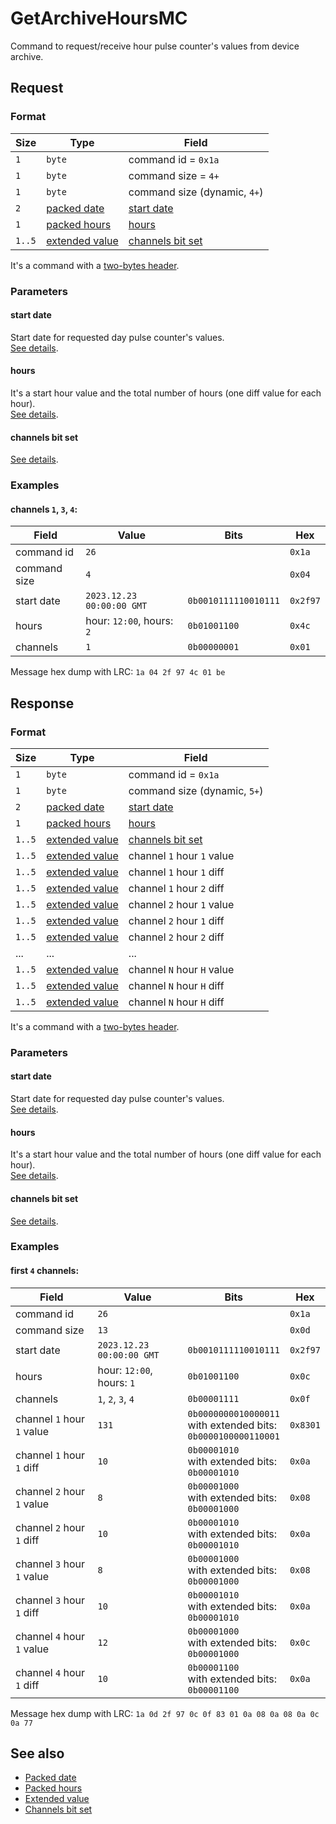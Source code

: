 # GetArchiveHoursMC

Command to request/receive hour pulse counter's values from device archive.


## Request

### Format

| Size   | Type                                         | Field                                            |
| ------ | -------------------------------------------- | ------------------------------------------------ |
| `1`    | `byte`                                       | command id = `0x1a`                              |
| `1`    | `byte`                                       | command size = `4+`                              |
| `1`    | `byte`                                       | command size (dynamic, `4+`)                     |
| `2`    | [packed date](../types.md#packed-date)       | [start date](#start-date)                        |
| `1`    | [packed hours](../types.md#packed-hours)     | [hours](#hours)                                  |
| `1..5` | [extended value](../types.md#extended-value) | [channels bit set](../types.md#channels-bit-set) |

It's a command with a [two-bytes header](../message.md#command-with-a-two-bytes-header).

### Parameters

#### **start date**

Start date for requested day pulse counter's values.
<br>
[See details](../types.md#packed-date).

#### **hours**

It's a start hour value and the total number of hours (one diff value for each hour).
<br>
[See details](../types.md#packed-hours).

#### **channels bit set**

[See details](../types.md#channels-bit-set).

### Examples

#### channels `1`, `3`, `4`:

| Field        | Value                     | Bits                 | Hex      |
| ------------ | ------------------------- | -------------------- | -------- |
| command id   | `26`                      |                      | `0x1a`   |
| command size | `4`                       |                      | `0x04`   |
| start date   | `2023.12.23 00:00:00 GMT` | `0b0010111110010111` | `0x2f97` |
| hours        | hour: `12:00`, hours: `2` | `0b01001100`         | `0x4c`   |
| channels     | `1`                       | `0b00000001`         | `0x01`   |

Message hex dump with LRC: `1a 04 2f 97 4c 01 be`


## Response

### Format

| Size   | Type                                         | Field                                            |
| ------ | -------------------------------------------- | ------------------------------------------------ |
| `1`    | `byte`                                       | command id = `0x1a`                              |
| `1`    | `byte`                                       | command size (dynamic, `5+`)                     |
| `2`    | [packed date](../types.md#packed-date)       | [start date](#start-date)                        |
| `1`    | [packed hours](../types.md#packed-hours)     | [hours](#hours)                                  |
| `1..5` | [extended value](../types.md#extended-value) | [channels bit set](../types.md#channels-bit-set) |
| `1..5` | [extended value](../types.md#extended-value) | channel `1` hour `1` value                       |
| `1..5` | [extended value](../types.md#extended-value) | channel `1` hour `1` diff                        |
| `1..5` | [extended value](../types.md#extended-value) | channel `1` hour `2` diff                        |
| `1..5` | [extended value](../types.md#extended-value) | channel `2` hour `1` value                       |
| `1..5` | [extended value](../types.md#extended-value) | channel `2` hour `1` diff                        |
| `1..5` | [extended value](../types.md#extended-value) | channel `2` hour `2` diff                        |
| ...    | ...                                          | ...                                              |
| `1..5` | [extended value](../types.md#extended-value) | channel `N` hour `H` value                       |
| `1..5` | [extended value](../types.md#extended-value) | channel `N` hour `H` diff                        |
| `1..5` | [extended value](../types.md#extended-value) | channel `N` hour `H` diff                        |

It's a command with a [two-bytes header](../message.md#command-with-a-two-bytes-header).

### Parameters

#### **start date**

Start date for requested day pulse counter's values.
<br>
[See details](../types.md#packed-date).

#### **hours**

It's a start hour value and the total number of hours (one diff value for each hour).
<br>
[See details](../types.md#packed-hours).

#### **channels bit set**

[See details](../types.md#channels-bit-set).

### Examples

#### first `4` channels:

| Field                      | Value                     | Bits                                                                | Hex      |
| -------------------------- | ------------------------- | ------------------------------------------------------------------- | -------- |
| command id                 | `26`                      |                                                                     | `0x1a`   |
| command size               | `13`                      |                                                                     | `0x0d`   |
| start date                 | `2023.12.23 00:00:00 GMT` | `0b0010111110010111`                                                | `0x2f97` |
| hours                      | hour: `12:00`, hours: `1` | `0b01001100`                                                        | `0x0c`   |
| channels                   | `1`, `2`, `3`, `4`        | `0b00001111`                                                        | `0x0f`   |
| channel `1` hour `1` value | `131`                     | `0b0000000010000011`<br>with extended bits:<br>`0b0000100000110001` | `0x8301` |
| channel `1` hour `1` diff  | `10`                      | `0b00001010`<br>with extended bits:<br>`0b00001010`                 | `0x0a`   |
| channel `2` hour `1` value | `8`                       | `0b00001000`<br>with extended bits:<br>`0b00001000`                 | `0x08`   |
| channel `2` hour `1` diff  | `10`                      | `0b00001010`<br>with extended bits:<br>`0b00001010`                 | `0x0a`   |
| channel `3` hour `1` value | `8`                       | `0b00001000`<br>with extended bits:<br>`0b00001000`                 | `0x08`   |
| channel `3` hour `1` diff  | `10`                      | `0b00001010`<br>with extended bits:<br>`0b00001010`                 | `0x0a`   |
| channel `4` hour `1` value | `12`                      | `0b00001000`<br>with extended bits:<br>`0b00001000`                 | `0x0c`   |
| channel `4` hour `1` diff  | `10`                      | `0b00001100`<br>with extended bits:<br>`0b00001100`                 | `0x0a`   |

Message hex dump with LRC: `1a 0d 2f 97 0c 0f 83 01 0a 08 0a 08 0a 0c 0a 77`


## See also

* [Packed date](../types.md#packed-date)
* [Packed hours](../types.md#packed-hours)
* [Extended value](../types.md#extended-value)
* [Channels bit set](../types.md#channels-bit-set)
